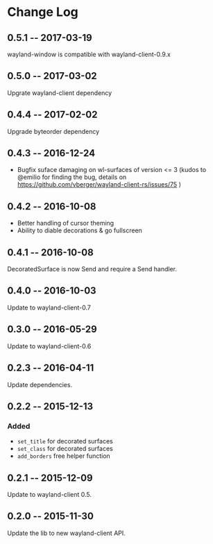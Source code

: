 # Change Log

## 0.5.1 -- 2017-03-19

wayland-window is compatible with wayland-client-0.9.x

## 0.5.0 -- 2017-03-02

Upgrate wayland-client dependency

## 0.4.4 -- 2017-02-02

Upgrade byteorder dependency

## 0.4.3 -- 2016-12-24

- Bugfix suface damaging on wl-surfaces of version <= 3 (kudos to @emilio for finding the bug,
  details on https://github.com/vberger/wayland-client-rs/issues/75 )

## 0.4.2 -- 2016-10-08

- Better handling of cursor theming
- Ability to diable decorations & go fullscreen

## 0.4.1 -- 2016-10-08

DecoratedSurface is now Send and require a Send handler.

## 0.4.0 -- 2016-10-03

Update to wayland-client-0.7

## 0.3.0 -- 2016-05-29

Update to wayland-client-0.6

## 0.2.3 -- 2016-04-11

Update dependencies.

## 0.2.2 -- 2015-12-13

### Added

- `set_title` for decorated surfaces
- `set_class` for decorated surfaces
- `add_borders` free helper function

## 0.2.1 -- 2015-12-09

Update to wayland-client 0.5.

## 0.2.0 -- 2015-11-30

Update the lib to new wayland-client API.
